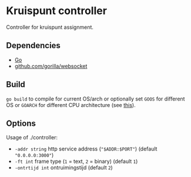 # Kruispunt controller
Controller for kruispunt assignment.

## Dependencies
- [Go](https://golang.org)
- [github.com/gorilla/websocket](https://github.com/gorilla/websocket)

## Build
`go build` to compile for current OS/arch or optionally set `GOOS` for different OS or `GOARCH` for different CPU architecture (see [this](http://dave.cheney.net/2015/08/22/cross-compilation-with-go-1-5)).

## Options
Usage of ./controller:
- `-addr string`
    	http service address (`"$ADDR:$PORT"`) (default `"0.0.0.0:3000"`)
- `-ft int`
    	frame type (`1` = text, `2` = binary) (default `1`)
- `-ontrtijd int`
    	ontruimingstijd (default `2`)
